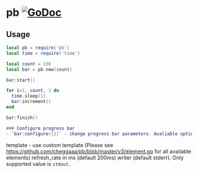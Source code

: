 # pb [![GoDoc](https://godoc.org/github.com/vadv/gopher-lua-libs/strings?status.svg)](https://godoc.org/github.com/vadv/gopher-lua-libs/pb)

## Usage

```lua
local pb = require('pb')
local time = require('time')

local count = 100
local bar = pb.new(count)

bar:start()

for i=1, count, 1 do
  time.sleep(1)
  bar:increment()
end

bar:finish()

### Configure progress bar
- `bar:configure({})` - change progress bar parameters. Avaliable options:
```
template - use custom template (Please see https://github.com/cheggaaa/pb/blob/master/v3/element.go for all available elements)
refresh_rate in ms (default 200ms)
writer (default stderr). Only supported value is `stdout`.
```
